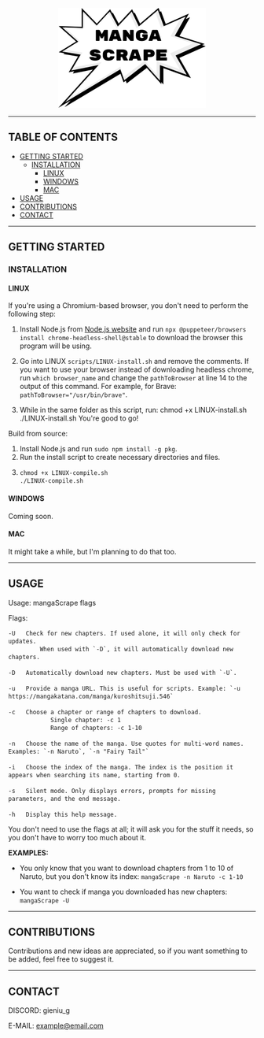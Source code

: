 <p  align="center">
	<img src="assets/logo.png">
</p>

---

## TABLE OF CONTENTS
- [GETTING STARTED](#getting-started)
  - [INSTALLATION](#installation)
    - [LINUX](#linux)
    - [WINDOWS](#windows)
    - [MAC](#mac)
- [USAGE](#usage)
- [CONTRIBUTIONS](#contributions)
- [CONTACT](#contact)

---

## GETTING STARTED

### INSTALLATION

#### LINUX

If you're using a Chromium-based browser, you don't need to perform the following step:

1. Install Node.js from [Node.js website](https://nodejs.org/) and run `npx @puppeteer/browsers install chrome-headless-shell@stable` to download the browser this program will be using.

2. Go into LINUX `scripts/LINUX-install.sh` and remove the comments.
   If you want to use your browser instead of downloading headless chrome, run `which browser_name` and change the `pathToBrowser` at line 14 to the output of this command. For example, for Brave: `pathToBrowser="/usr/bin/brave"`.

3. While in the same folder as this script, run:
   chmod +x LINUX-install.sh
   ./LINUX-install.sh
You're good to go!

Build from source:

1. Install Node.js and run `sudo npm install -g pkg`.
2. Run the install script to create necessary directories and files.
3. ```
   chmod +x LINUX-compile.sh
   ./LINUX-compile.sh
   ```

#### WINDOWS

Coming soon.

#### MAC

It might take a while, but I'm planning to do that too.

---

## USAGE

Usage: mangaScrape flags

Flags:
```
-U   Check for new chapters. If used alone, it will only check for updates.
         When used with `-D`, it will automatically download new chapters.
  
-D   Automatically download new chapters. Must be used with `-U`.
  
-u   Provide a manga URL. This is useful for scripts. Example: `-u https://mangakatana.com/manga/kuroshitsuji.546`
  
-c   Choose a chapter or range of chapters to download.
            Single chapter: -c 1
            Range of chapters: -c 1-10
  
-n   Choose the name of the manga. Use quotes for multi-word names. Examples: `-n Naruto`, `-n "Fairy Tail"`
  
-i   Choose the index of the manga. The index is the position it appears when searching its name, starting from 0.
  
-s   Silent mode. Only displays errors, prompts for missing parameters, and the end message.
  
-h   Display this help message.
```
You don't need to use the flags at all; it will ask you for the stuff it needs, so you don't have to worry too much about it.

**EXAMPLES:**

- You only know that you want to download chapters from 1 to 10 of Naruto, but you don't know its index:
  `mangaScrape -n Naruto -c 1-10`
  
- You want to check if manga you downloaded has new chapters:
  `mangaScrape -U`

---

## CONTRIBUTIONS

Contributions and new ideas are appreciated, so if you want something to be added, feel free to suggest it.

---

## CONTACT

DISCORD: gieniu_g

E-MAIL: example@email.com

